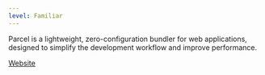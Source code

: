 ```yaml
---
level: Familiar
---
```


Parcel is a lightweight, zero-configuration bundler for web applications, designed to simplify the development workflow and improve performance.

[Website](https://parceljs.org/)
